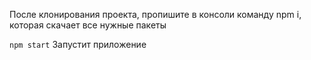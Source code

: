 После клонирования проекта, пропишите в консоли команду npm i, которая скачает все нужные пакеты

`npm start`
Запустит приложение
